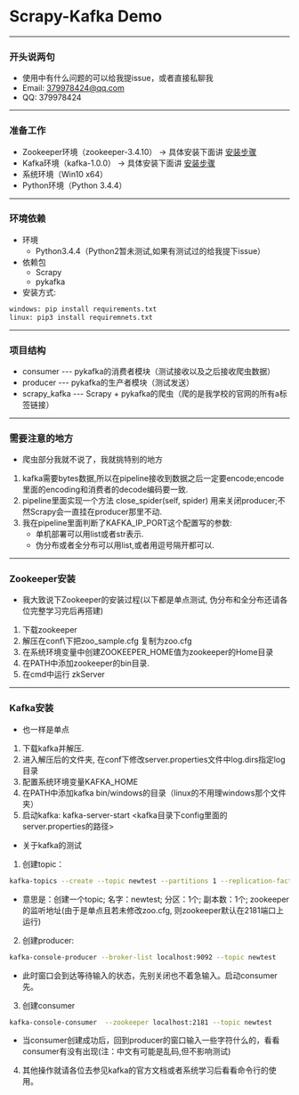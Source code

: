 # Scrapy-Kafka Demo

---
<h3 id="Start">开头说两句</h3>

* 使用中有什么问题的可以给我提issue，或者直接私聊我
* Email: 379978424@qq.com
* QQ: 379978424

---

<h3 id="Ready">准备工作</h3>

* Zookeeper环境（zookeeper-3.4.10） -> 具体安装下面讲 [安装步骤](#ZookeeperInstall)
* Kafka环境（kafka-1.0.0） -> 具体安装下面讲 [安装步骤](#KafkaInstall)
* 系统环境（Win10 x64）
* Python环境（Python 3.4.4）

---

<h3 id="Env">环境依赖</h3>

* 环境
    * Python3.4.4（Python2暂未测试,如果有测试过的给我提下issue）
* 依赖包
    * Scrapy
    * pykafka
* 安装方式:

```bash
windows: pip install requirements.txt
linux: pip3 install requiremnets.txt
```

---

<h3 id="Structure">项目结构</h3>

* consumer --- pykafka的消费者模块（测试接收以及之后接收爬虫数据）
* producer --- pykafka的生产者模块（测试发送）
* scrapy_kafka --- Scrapy + pykafka的爬虫（爬的是我学校的官网的所有a标签链接）

---

<h3 id="attention">需要注意的地方</h3>

* 爬虫部分我就不说了，我就挑特别的地方

1. kafka需要bytes数据,所以在pipeline接收到数据之后一定要encode;encode里面的encoding和消费者的decode编码要一致.
2. pipeline里面实现一个方法 close_spider(self, spider) 用来关闭producer;不然Scrapy会一直挂在producer那里不动. 
3. 我在pipeline里面判断了KAFKA_IP_PORT这个配置写的参数:
    * 单机部署可以用list或者str表示.
    * 伪分布或者全分布可以用list,或者用逗号隔开都可以.

---

<h3 id="ZookeeperInstall">Zookeeper安装</h3>

* 我大致说下Zookeeper的安装过程(以下都是单点测试, 伪分布和全分布还请各位完整学习完后再搭建)

1. 下载zookeeper
2. 解压在conf\下把zoo_sample.cfg 复制为zoo.cfg
3. 在系统环境变量中创建ZOOKEEPER_HOME值为zookeeper的Home目录
4. 在PATH中添加zookeeper的bin目录.
5. 在cmd中运行 zkServer

---

<h3 id="KafkaInstall">Kafka安装</h3>

* 也一样是单点

1. 下载kafka并解压.
2. 进入解压后的文件夹, 在conf下修改server.properties文件中log.dirs指定log目录
3. 配置系统环境变量KAFKA_HOME
4. 在PATH中添加kafka bin/windows的目录（linux的不用理windows那个文件夹）
5. 启动kafka: kafka-server-start <kafka目录下config里面的server.properties的路径>

* 关于kafka的测试

1. 创建topic：

```bash
kafka-topics --create --topic newtest --partitions 1 --replication-factor 1 --zookeeper localhost:2181 
```
* 意思是：创建一个topic; 名字：newtest; 分区：1个; 副本数：1个; zookeeper的监听地址(由于是单点且若未修改zoo.cfg, 则zookeeper默认在2181端口上运行)

2. 创建producer:

```bash
kafka-console-producer --broker-list localhost:9092 --topic newtest  
```

* 此时窗口会到达等待输入的状态，先别关闭也不着急输入。启动consumer先。

3. 创建consumer

```bash
kafka-console-consumer  --zookeeper localhost:2181 --topic newtest
```

* 当consumer创建成功后，回到producer的窗口输入一些字符什么的，看看consumer有没有出现(注：中文有可能是乱码,但不影响测试)

4. 其他操作就请各位去参见kafka的官方文档或者系统学习后看看命令行的使用。